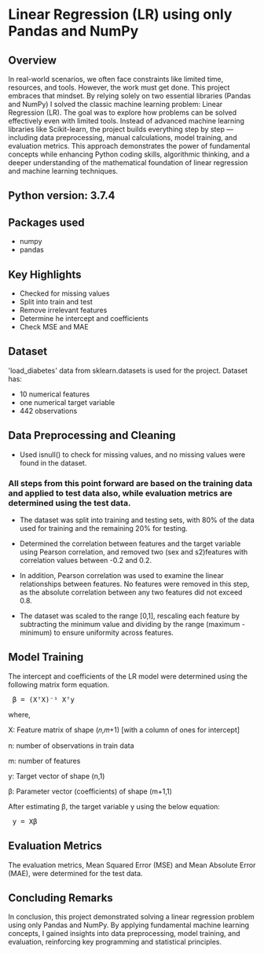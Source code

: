 # Linear Regression (LR) using only Pandas and NumPy
## Overview
In real-world scenarios, we often face constraints like limited time, resources, and tools. However, the work must get done. This project embraces that mindset. By relying solely on two essential libraries (Pandas and NumPy) I solved the classic machine learning problem: Linear Regression (LR).
The goal was to explore how problems can be solved effectively even with limited tools. Instead of advanced machine learning libraries like Scikit-learn, the project builds everything step by step — including data preprocessing, manual calculations, model training, and evaluation metrics.
This approach demonstrates the power of fundamental concepts while enhancing Python coding skills, algorithmic thinking, and a deeper understanding of the mathematical foundation of linear regression and machine learning techniques.

## Python version: 3.7.4
## Packages used
* numpy
* pandas

## Key Highlights
* Checked for missing values
* Split into train and test
* Remove irrelevant features
* Determine he intercept and coefficients
* Check MSE and MAE

## Dataset
'load_diabetes' data from sklearn.datasets is used for the project. Dataset has:
* 10 numerical features
* one numerical target variable
* 442 observations

## Data Preprocessing and Cleaning
* Used isnull() to check for missing values, and no missing values were found in the dataset.
  
### All steps from this point forward are based on the training data and applied to test data also, while evaluation metrics are determined using the test data.
  
* The dataset was split into training and testing sets, with 80% of the data used for training and the remaining 20% for testing.
  
* Determined the correlation between features and the target variable using Pearson correlation, and removed two (sex and s2)features with correlation values between -0.2 and 0.2. 

* In addition, Pearson correlation was used to examine the linear relationships between features. No features were removed in this step, as the absolute correlation between any two features did not exceed 0.8.

* The dataset was scaled to the range [0,1], rescaling each feature by subtracting the minimum value and dividing by the range (maximum - minimum) to ensure uniformity across features.

## Model Training
The intercept and coefficients of the LR model were determined using the following matrix form equation.
<pre> β = (XᵀX)⁻¹ Xᵀy </pre>

where,

X: Feature matrix of shape (𝑛,𝑚+1) [with a column of ones for intercept] 

n: number of observations in train data

m: number of features

y: Target vector of shape (n,1)

β: Parameter vector (coefficients) of shape (m+1,1)

After estimating β, the target variable y using the below equation:
<pre> y = Xβ </pre>

## Evaluation Metrics
The evaluation metrics, Mean Squared Error (MSE) and Mean Absolute Error (MAE), were determined for the test data. 

## Concluding Remarks
In conclusion, this project demonstrated solving a linear regression problem using only Pandas and NumPy. By applying fundamental machine learning concepts, I gained insights into data preprocessing, model training, and evaluation, reinforcing key programming and statistical principles.

